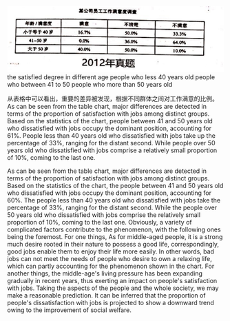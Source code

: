 ![avatar](../pic/2012.png)
the satisfied degree in different age
people who less 40 years old
people who between 41 to 50
people who more than 50 years old


   从表格中可以看出，重要的差异被发现，根据不同群体之间对工作满意的比例。
   As can be seen from the table chart, major differences are detected in terms of the proportion of satisfaction with jobs 
among distinct groups. Based on the statistics of the chart, people between 41 and 50 years old who dissatisfied with jobs 
occupy the dominant position, accounting for 61%. People less than 40 years old who dissatisfied with jobs take up the 
percentage of 33%, ranging for the distant second. While people over 50 years old who dissatisfied with jobs comprise a 
relatively small proportion of 10%, coming to the last one.





























   As can be seen from the table chart, major differences are detected in terms of the proportion of satisfaction with jobs among 
distinct groups. Based on the statistics of the chart, the people between 41 and 50 years old who dissatisfied with jobs occupy the 
dominant position, accounting for 60%. The people less than 40 years old who dissatisfied with jobs take the percentage of 33%, 
ranging for the distant second. While the people over 50 years old who dissatisfied with jobs comprise the relatively small proportion 
of 10%, coming to the last one.
   Obviously, a variety of complicated factors contribute to the phenomenon, with the following ones being the foremost. For one things, 
As for middle-aged people, it is a strong much desire rooted in their nature to possess a good life, correspondingly, good jobs enable 
them to enjoy their life more easily. In other words, bad jobs can not meet the needs of people who desire to own a relaxing life, which 
can partly accounting for the phenomenon shown in the chart. For another things, the middle-age's living pressure has been expanding gradually 
in recent years, thus exerting an impact on people's satisfaction with jobs.
   Taking the aspects of the people and the whole society, we may make a reasonable prediction. It can be inferred that the proportion of 
people's dissatisfaction with jobs is projected to show a downward trend owing to the improvement of social welfare.